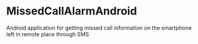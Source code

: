 # MissedCallAlarmAndroid
Android application for getting missed call information on the smartphone left in remote place through SMS
